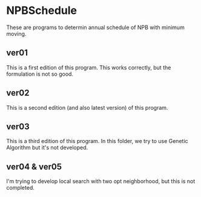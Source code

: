 # NPBSchedule
These are programs to determin annual schedule of NPB with minimum moving.
## ver01
This is a first edition of this program.
This works correctly, but the formulation is not so good.
## ver02
This is a second edition (and also latest version) of this program.

## ver03
This is a third edition of this program.
In this folder, we try to use Genetic Algorithm but it's not developed.

## ver04 & ver05
I'm trying to develop local search with two opt neighborhood, but this is not completed.
